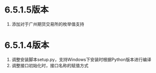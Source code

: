 # 6.5.1.5版本

1. 添加对于广州期货交易所的枚举值支持

# 6.5.1.4版本

1. 调整安装脚本setup.py，支持Windows下安装时根据Python版本进行编译
2. 调整接口初始化时，接口名称的赋值方式
